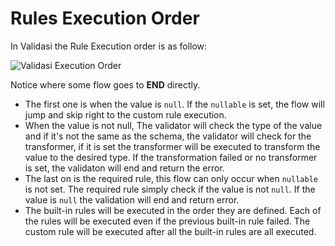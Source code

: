 # Rules Execution Order

In Validasi the Rule Execution order is as follow:

![Validasi Execution Order](/validasi_execution_order.png)

Notice where some flow goes to **END** directly.

- The first one is when the value is `null`. If the `nullable` is set, the flow will jump and skip right to the
custom rule execution.
- When the value is not null, The validator will check the type of the value and if it's not the same as the schema,
the validator will check for the transformer, if it is set the transformer will be executed to transform the value to the desired type. If the transformation failed or no transformer is set, the validaton will end and return the error.
- The last on is the required rule, this flow can only occur when `nullable` is not set. The required rule simply check
if the value is not `null`. If the value is `null` the validation will end and return error.
- The built-in rules will be executed in the order they are defined. Each of the rules will be executed even if the previous
built-in rule failed. The custom rule will be executed after all the built-in rules are all executed.